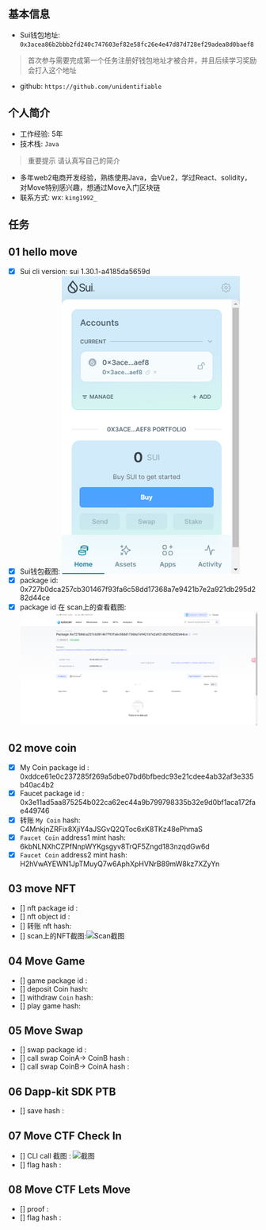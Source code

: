 ## 基本信息
- Sui钱包地址: `0x3acea86b2bbb2fd240c747603ef82e58fc26e4e47d87d728ef29adea8d0baef8`
> 首次参与需要完成第一个任务注册好钱包地址才被合并，并且后续学习奖励会打入这个地址
- github: `https://github.com/unidentifiable`

## 个人简介
- 工作经验: 5年
- 技术栈: `Java`
> 重要提示 请认真写自己的简介
- 多年web2电商开发经验，熟练使用Java，会Vue2，学过React、solidity，对Move特别感兴趣，想通过Move入门区块链
- 联系方式: wx: `king1992_` 

## 任务

##   01 hello move  
- [x] Sui cli version: sui 1.30.1-a4185da5659d
- [x] Sui钱包截图: ![Sui钱包截图](./images/Suiwallet.png)
- [x] package id: 0x727b0dca257cb301467f93fa6c58dd17368a7e9421b7e2a921db295d282d44ce
- [x] package id 在 scan上的查看截图:![Scan截图](./images/suiscan.png)

##   02 move coin
- [x] My Coin package id : 0xddce61e0c237285f269a5dbe07bd6bfbedc93e21cdee4ab32af3e335b40ac4b2
- [x] Faucet package id : 0x3e11ad5aa875254b022ca62ec44a9b799798335b32e9d0bf1aca172fae449746
- [x] 转账 `My Coin` hash: C4MnkjnZRFix8XjiY4aJSGvQ2QToc6xK8TKz48ePhmaS
- [x] `Faucet Coin` address1 mint hash: 6kbNLNXhCZPfNnpWYKgsgyv8TrQF5Zngd183nzqdGw6d
- [x] `Faucet Coin` address2 mint hash: H2hVwAYEWN1JpTMuyQ7w6AphXpHVNrB89mW8kz7XZyYn

##   03 move NFT
- [] nft package id :
- [] nft object id : 
- [] 转账 nft  hash:
- [] scan上的NFT截图:![Scan截图](./images/你的图片地址)

##   04 Move Game
- [] game package id :
- [] deposit Coin hash:
- [] withdraw `Coin` hash:
- [] play game hash:

##   05 Move Swap
- [] swap package id :
- [] call swap CoinA-> CoinB  hash :
- [] call swap CoinB-> CoinA  hash :

##   06 Dapp-kit SDK PTB
- [] save hash :

##   07 Move CTF Check In
- [] CLI call 截图 : ![截图](./images/你的图片地址)
- [] flag hash :

##   08 Move CTF Lets Move
- [] proof : 
- [] flag hash :
